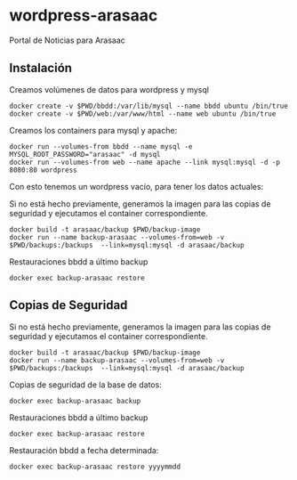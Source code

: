 # wordpress-arasaac
Portal de Noticias para Arasaac

## Instalación

Creamos volúmenes de datos para wordpress y mysql

    docker create -v $PWD/bbdd:/var/lib/mysql --name bbdd ubuntu /bin/true
    docker create -v $PWD/web:/var/www/html --name web ubuntu /bin/true

Creamos los containers para mysql y apache:

    docker run --volumes-from bbdd --name mysql -e MYSQL_ROOT_PASSWORD="arasaac" -d mysql 
    docker run --volumes-from web --name apache --link mysql:mysql -d -p 8080:80 wordpress

Con esto tenemos un wordpress vacío, para tener los datos actuales:

Si no está hecho previamente, generamos la imagen para las copias de seguridad y ejecutamos el container correspondiente.

    docker build -t arasaac/backup $PWD/backup-image
    docker run --name backup-arasaac --volumes-from=web -v $PWD/backups:/backups  --link=mysql:mysql -d arasaac/backup

Restauraciones bbdd a último backup

    docker exec backup-arasaac restore

## Copias de Seguridad

Si no está hecho previamente, generamos la imagen para las copias de seguridad y ejecutamos el container correspondiente.

    docker build -t arasaac/backup $PWD/backup-image
    docker run --name backup-arasaac --volumes-from=web -v $PWD/backups:/backups  --link=mysql:mysql -d arasaac/backup

Copias de seguridad de la base de datos:

    docker exec backup-arasaac backup

Restauraciones bbdd a último backup

    docker exec backup-arasaac restore

Restauración bbdd a fecha determinada:

    docker exec backup-arasaac restore yyyymmdd

